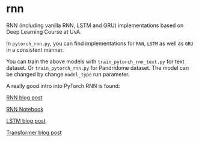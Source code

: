 # rnn

RNN (including vanilla RNN, LSTM and GRU) implementations based on Deep Learning Course at UvA.

In `pytorch_rnn.py`, you can find implementations for `RNN`, `LSTM` as well as `GRU`
in a consistent manner.

You can train the above models with `train_pytorch_rnn_text.py` for text dataset. Or `train_pytorch_rnn.py` for
Pandridome dataset. The model can be changed by change
`model_type` run parameter.

A really good intro into PyTorch RNN is found:

[RNN blog post](https://blog.floydhub.com/a-beginners-guide-on-recurrent-neural-networks-with-pytorch/)

[RNN Notebook](https://github.com/gabrielloye/RNN-walkthrough/blob/master/main.ipynb)

[LSTM blog post](https://blog.floydhub.com/long-short-term-memory-from-zero-to-hero-with-pytorch/)

[Transformer blog post](https://blog.floydhub.com/the-transformer-in-pytorch/)
